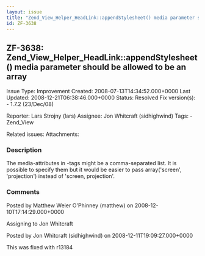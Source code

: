 ```yaml
---
layout: issue
title: "Zend_View_Helper_HeadLink::appendStylesheet() media parameter should be allowed to be an array"
id: ZF-3638
---
```


ZF-3638: Zend\_View\_Helper\_HeadLink::appendStylesheet() media parameter should be allowed to be an array
----------------------------------------------------------------------------------------------------------

 Issue Type: Improvement Created: 2008-07-13T14:34:52.000+0000 Last Updated: 2008-12-21T06:38:46.000+0000 Status: Resolved Fix version(s): - 1.7.2 (23/Dec/08)
 
 Reporter:  Lars Strojny (lars)  Assignee:  Jon Whitcraft (sidhighwind)  Tags: - Zend\_View
 
 Related issues: 
 Attachments: 
### Description

The media-attributes in -tags might be a comma-separated list. It is possible to specify them but it would be easier to pass array('screen', 'projection') instead of 'screen, projection'.

 

 

### Comments

Posted by Matthew Weier O'Phinney (matthew) on 2008-12-10T17:14:29.000+0000

Assigning to Jon Whitcraft

 

 

Posted by Jon Whitcraft (sidhighwind) on 2008-12-11T19:09:27.000+0000

This was fixed with r13184

 

 